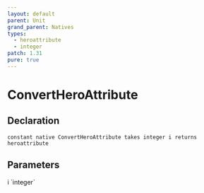 ```yaml
---
layout: default
parent: Unit
grand_parent: Natives
types:
  - heroattribute
  - integer
patch: 1.31
pure: true
---
```


# ConvertHeroAttribute

## Declaration

```
constant native ConvertHeroAttribute takes integer i returns heroattribute
```

## Parameters
<dl>
  <dt>i `integer`</dt>
  <dd></dd>
</dl>